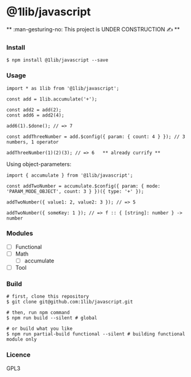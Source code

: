 @1lib/javascript
================

** :man-gesturing-no: This project is UNDER CONSTRUCTION :writing_hand: **

### Install

```
$ npm install @1lib/javascript --save
```

### Usage

```
import * as 1lib from '@1lib/javascript';

const add = 1lib.accumulate('+');

const add2 = add(2);
const add6 = add2(4);

add6(1).$done(); // => 7

const addThreeNumber = add.$config({ param: { count: 4 } }); // 3 numbers, 1 operator

addThreeNumber(1)(2)(3); // => 6   ** already currify **
```

Using object-parameters:

```
import { accumulate } from '@1lib/javascript';

const addTwoNumber = accumulate.$config({ param: { mode: 'PARAM_MODE_OBJECT', count: 3 } })({ type: '+' });

addTwoNumber({ value1: 2, value2: 3 }); // => 5

addTwoNumber({ someKey: 1 }); // => f :: { [string]: number } -> number

```

### Modules

- [ ] Functional
- [ ] Math
  - [ ] accumulate
- [ ] Tool

### Build

```
# first, clone this repository
$ git clone git@github.com:1lib/javascript.git

# then, run npm command
$ npm run build --silent # global

# or build what you like
$ npm run partial-build functional --silent # building functional module only
```


### Licence

GPL3<Plug>
